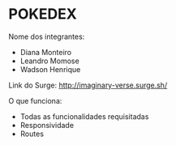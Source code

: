 # POKEDEX

Nome dos integrantes: 
- Diana Monteiro
- Leandro Momose
- Wadson Henrique

Link do Surge: http://imaginary-verse.surge.sh/

O que funciona:
- Todas as funcionalidades requisitadas
- Responsividade
- Routes 
